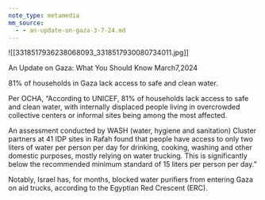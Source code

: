 ```yaml
---
note_type: metamedia
mm_source:
  - - an-update-on-gaza-3-7-24.md
---
```


![[3318517936238068093_3318517930080734011.jpg]]

An Update on Gaza:
What You Should Know
March7,2024

81% of households in Gaza lack access
to safe and clean water.

Per OCHA, “According to UNICEF, 81% of households lack
access to safe and clean water, with internally displaced
people living in overcrowded collective centers or informal
sites being among the most affected.

An assessment conducted by WASH (water, hygiene and
sanitation) Cluster partners at 41 IDP sites in Rafah found
that people have access to only two liters of water per
person per day for drinking, cooking, washing and other
domestic purposes, mostly relying on water trucking. This is
significantly below the recommended minimum standard of
15 liters per person per day.”

Notably, Israel has, for months, blocked water purifiers
from entering Gaza on aid trucks, according to the
Egyptian Red Crescent (ERC).

